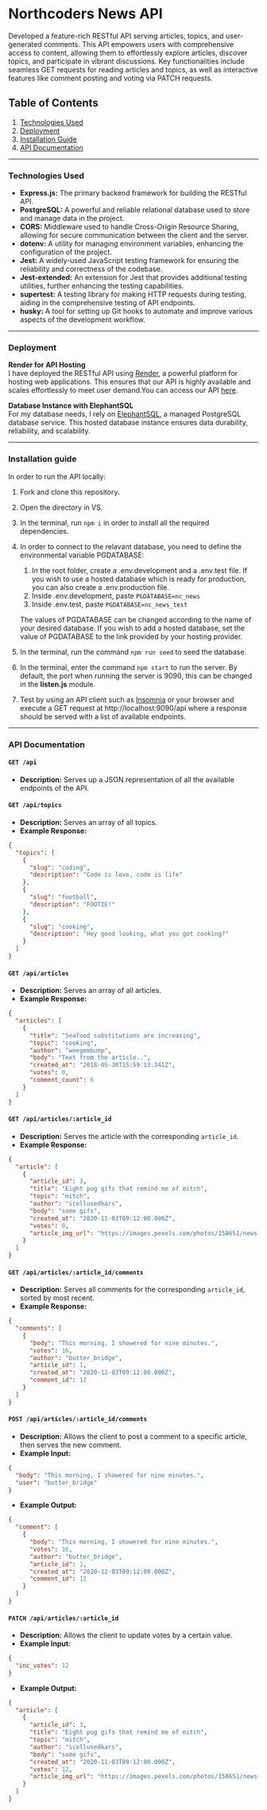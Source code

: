 
# Northcoders News API

Developed a feature-rich RESTful API serving articles, topics, and user-generated comments. This API empowers users with comprehensive access to content, allowing them to effortlessly explore articles, discover topics, and participate in vibrant discussions. Key functionalities include seamless GET requests for reading articles and topics, as well as interactive features like comment posting and voting via PATCH requests.


## Table of Contents
1. [Technologies Used](#TechUsed)
2. [Deployment](#Deployment)
3. [Installation Guide](#Installation)
4. [API Documentation](#APIDocs)

***

### Technologies Used <a name="TechUsed"></a>
- **Express.js:** The primary backend framework for building the RESTful API. 
- **PostgreSQL:** A powerful and reliable relational database used to store and manage data in the project. 
- **CORS:** Middleware used to handle Cross-Origin Resource Sharing, allowing for secure communication between the client and the server.
- **dotenv:** A utility for managing environment variables, enhancing the configuration of the project.
- **Jest:** A widely-used JavaScript testing framework for ensuring the reliability and correctness of the codebase.
- **Jest-extended:** An extension for Jest that provides additional testing utilities, further enhancing the testing capabilities.
- **supertest:** A testing library for making HTTP requests during testing, aiding in the comprehensive testing of API endpoints. 
- **husky:** A tool for setting up Git hooks to automate and improve various aspects of the development workflow.

***

### Deployment <a name="Deployment"></a>
**Render for API Hosting**    
I have deployed the RESTful API using [Render](https://render.com/), a powerful platform for hosting web applications. This ensures that our API is highly available and scales effortlessly to meet user demand.You can access our API [here](https://nc-news-sem6.onrender.com/api).

**Database Instance with ElephantSQL**  
For my database needs, I rely on [ElephantSQL](https://www.elephantsql.com/), a managed PostgreSQL database service. This hosted database instance ensures data durability, reliability, and scalability.

***

### Installation guide <a name="Installation"></a>
In order to run the API locally:   
1. Fork and clone this repository.
2. Open the directory in VS.
3. In the terminal, run ```npm i``` in order to install all the required dependencies.
4. In order to connect to the relavant database, you need to define the environmental variable PGDATABASE:
    1. In the root folder, create a .env.development and a .env.test file. If you wish to use a hosted database which is ready for production, you can also create a .env.production file.
    2. Inside .env.development, paste ```PGDATABASE=nc_news```
    3. Inside .env.test, paste ```PGDATABASE=nc_news_test```
   
   The values of PGDATABASE can be changed according to the name of your desired database. If you wish to add a hosted database, set the value of PGDATABASE to the link provided by your hosting provider.   
6. In the terminal, run the command ```npm run seed``` to seed the database.
7. In the terminal, enter the command ```npm start``` to run the server. By default, the port when running the server is 9090, this can be changed in the **listen.js** module. 
8. Test by using an API client such as [Insomnia](https://insomnia.rest/) or your browser and execute a GET request at http://localhost:9090/api where a response should be served with a list of available endpoints.

***

### API Documentation <a name="APIDocs"></a>

#### `GET /api`

- **Description:** Serves up a JSON representation of all the available endpoints of the API.

#### `GET /api/topics`

- **Description:** Serves an array of all topics.
- **Example Response:**
```json
{
  "topics": [
    {
      "slug": "coding",
      "description": "Code is love, code is life"
    },
    {
      "slug": "football",
      "description": "FOOTIE!"
    },
    {
      "slug": "cooking",
      "description": "Hey good looking, what you got cooking?"
    }
  ]
}
```

#### `GET /api/articles`

- **Description:** Serves an array of all articles.
- **Example Response:**
```json
{
  "articles": [
    {
      "title": "Seafood substitutions are increasing",
      "topic": "cooking",
      "author": "weegembump",
      "body": "Text from the article..",
      "created_at": "2018-05-30T15:59:13.341Z",
      "votes": 0,
      "comment_count": 6
    }
  ]
}
```

#### `GET /api/articles/:article_id`

- **Description:** Serves the article with the corresponding `article_id`.
- **Example Response:**

```json
{
  "article": [
    {
      "article_id": 3,
      "title": "Eight pug gifs that remind me of mitch",
      "topic": "mitch",
      "author": "icellusedkars",
      "body": "some gifs",
      "created_at": "2020-11-03T09:12:00.000Z",
      "votes": 0,
      "article_img_url": "https://images.pexels.com/photos/158651/news-newsletter-newspaper-information-158651.jpeg?w=700&h=700"
    }
  ]
}
```

#### `GET /api/articles/:article_id/comments`

- **Description:** Serves all comments for the corresponding `article_id`, sorted by most recent.
- **Example Response:**

```json
{
  "comments": [
    {
      "body": "This morning, I showered for nine minutes.",
      "votes": 16,
      "author": "butter_bridge",
      "article_id": 1,
      "created_at": "2020-12-03T09:12:00.000Z",
      "comment_id": 12
    }
  ]
}
```

#### `POST /api/articles/:article_id/comments`

- **Description:** Allows the client to post a comment to a specific article, then serves the new comment.
- **Example Input:**

```json
{
  "body": "This morning, I showered for nine minutes.",
  "user": "butter_bridge"
}
```
- **Example Output:**

```json
{
  "comment": [
    {
      "body": "This morning, I showered for nine minutes.",
      "votes": 16,
      "author": "butter_bridge",
      "article_id": 1,
      "created_at": "2020-12-03T09:12:00.000Z",
      "comment_id": 12
    }
  ]
}
```

#### `PATCH /api/articles/:article_id`

- **Description:** Allows the client to update votes by a certain value.
- **Example Input:**

```json
{
  "inc_votes": 12
}
```
- **Example Output:**
```json
{
  "article": [
    {
      "article_id": 3,
      "title": "Eight pug gifs that remind me of mitch",
      "topic": "mitch",
      "author": "icellusedkars",
      "body": "some gifs",
      "created_at": "2020-11-03T09:12:00.000Z",
      "votes": 12,
      "article_img_url": "https://images.pexels.com/photos/158651/news-newsletter-newspaper-information-158651.jpeg?w=700&h=700"
    }
  ]
}
```
